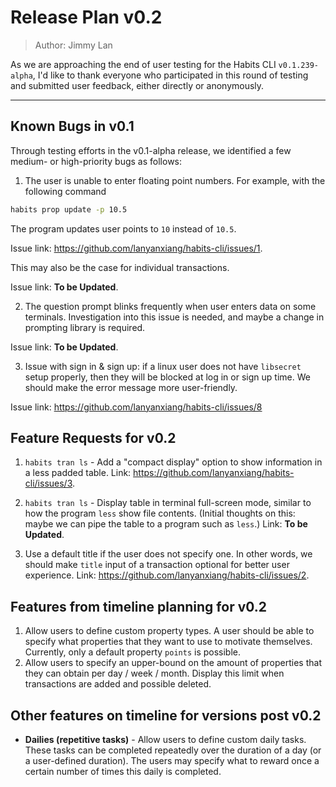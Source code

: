 # Release Plan v0.2

> Author: Jimmy Lan

As we are approaching the end of user testing for the Habits CLI `v0.1.239-alpha`, I'd like to thank everyone who participated in this round of testing and submitted user feedback, either directly or anonymously.

---

## Known Bugs in v0.1

Through testing efforts in the v0.1-alpha release, we identified a few medium- or high-priority bugs as follows:

1. The user is unable to enter floating point numbers. For example, with the following command
```bash
habits prop update -p 10.5
```

The program updates user points to `10` instead of `10.5`.

Issue link: https://github.com/lanyanxiang/habits-cli/issues/1.

This may also be the case for individual transactions.

Issue link: **To be Updated**.

2. The question prompt blinks frequently when user enters data on some terminals. Investigation into this issue is needed, and maybe a change in prompting library is required.

Issue link: **To be Updated**.

3. Issue with sign in & sign up: if a linux user does not have `libsecret` setup properly, then they will be blocked at log in or sign up time. We should make the error message more user-friendly.

Issue link: https://github.com/lanyanxiang/habits-cli/issues/8

## Feature Requests for v0.2

1. `habits tran ls` - Add a "compact display" option to show information in a less padded table. Link: https://github.com/lanyanxiang/habits-cli/issues/3.

2. `habits tran ls` - Display table in terminal full-screen mode, similar to how the program `less` show file contents. (Initial thoughts on this: maybe we can pipe the table to a program such as `less`.) Link: **To be Updated**.

3. Use a default title if the user does not specify one. In other words, we should make `title` input of a transaction optional for better user experience. Link: https://github.com/lanyanxiang/habits-cli/issues/2.

## Features from timeline planning for v0.2

1. Allow users to define custom property types. A user should be able to specify what properties that they want to use to motivate themselves. Currently, only a default property `points` is possible.
2. Allow users to specify an upper-bound on the amount of properties that they can obtain per day / week / month. Display this limit when transactions are added and possible deleted.

## Other features on timeline for versions post v0.2

* **Dailies (repetitive tasks)** - Allow users to define custom daily tasks. These tasks can be completed repeatedly over the duration of a day (or a user-defined duration). The users may specify what to reward once a certain number of times this daily is completed.
